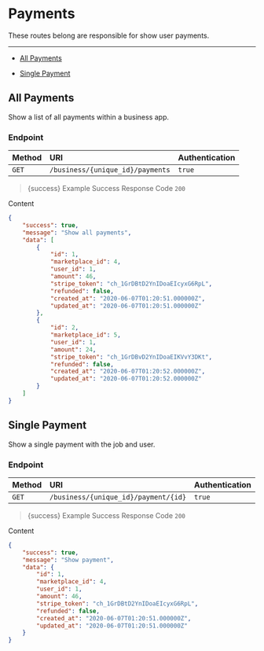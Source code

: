 # Payments

These routes belong are responsible for show user payments.

---

- [All Payments](#all-payments)


- [Single Payment](#single-payment)



<a name="all-payments"></a>
## All Payments

Show a list of all payments within a business app.
### Endpoint
|Method|URI|Authentication|
|:-|:-|:-|
|`GET`|`/business/{unique_id}/payments`|`true`|



> {success} Example Success Response
Code `200`

Content

```json
{
    "success": true,
    "message": "Show all payments",
    "data": [
        {
            "id": 1,
            "marketplace_id": 4,
            "user_id": 1,
            "amount": 46,
            "stripe_token": "ch_1GrDBtD2YnIDoaEIcyxG6RpL",
            "refunded": false,
            "created_at": "2020-06-07T01:20:51.000000Z",
            "updated_at": "2020-06-07T01:20:51.000000Z"
        },
        {
            "id": 2,
            "marketplace_id": 5,
            "user_id": 1,
            "amount": 24,
            "stripe_token": "ch_1GrDBvD2YnIDoaEIKVvY3DKt",
            "refunded": false,
            "created_at": "2020-06-07T01:20:52.000000Z",
            "updated_at": "2020-06-07T01:20:52.000000Z"
        }
    ]
}

```



<a name="single-payment"></a>
## Single Payment

Show a single payment with the job and user.
### Endpoint
|Method|URI|Authentication|
|:-|:-|:-|
|`GET`|`/business/{unique_id}/payment/{id}`|`true`|



> {success} Example Success Response
Code `200`

Content

```json
{
    "success": true,
    "message": "Show payment",
    "data": {
        "id": 1,
        "marketplace_id": 4,
        "user_id": 1,
        "amount": 46,
        "stripe_token": "ch_1GrDBtD2YnIDoaEIcyxG6RpL",
        "refunded": false,
        "created_at": "2020-06-07T01:20:51.000000Z",
        "updated_at": "2020-06-07T01:20:51.000000Z"
    }
}

```


